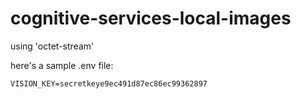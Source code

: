 # cognitive-services-local-images

using 'octet-stream'

here's a sample .env file:

```
VISION_KEY=secretkeye9ec491d87ec86ec99362897
```